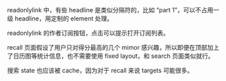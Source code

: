 readonlylink 中，有些 headline 是类似分隔符的，比如 “part 1”，可以不占用一级 headline，用定制的 element 处理。
 
readonlylink 的作者订阅按钮，点击可以提示打开订阅列表。

recall 页面假设了用户只对得分最高的几个 mimor 感兴趣，所以即便在顶部加上了日历图等统计信息，也不需要使用 fixed layout，和 search 页面类似就行。

搜索 state 也应该被 cache，因为对于 recall 来说 targets 可能很多。
